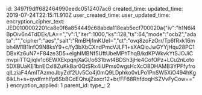 id: 3497f9dff682464990eedc0512407ac6
created_time: 
updated_time: 2019-07-24T22:15:11.910Z
user_created_time: 
user_updated_time: 
encryption_cipher_text: JED0100002201ca8e0f6a854449c68abda118eab5ecf700020a{"iv":"h1N6i4BpOiv6n4TdDEk/LA==","v":1,"iter":1000,"ks":128,"ts":64,"mode":"ocb2","adata":"","cipher":"aes","salt":"RmBHjfmKUeI=","ct":"ovq8zoFzOrr/Tp6fRxk16mbh4M1B1lnfO9N8ksY9+c/fy3bXbCXndPmcVJLF1+sXAQioJwGYYjHqu28PC1DBxKz6uN7+F84ze3D5+elghIMBNf5UftUbeMPhThqB/kdKPWkvkYtSJOJiCmvpiiTTQjiqIv1c6EWXEkpqnjXaGi/o631bwt4BDSh3jHe4CofOPz+LCu2nLoto5DXBUaKE1bnECxI8ZuKkBar0QtSRx4iUPms0wgsHcXcO8DHAMB3YPFfyfroqlLziaF4AmlTAzmoJbyZdf2Uv5Co4j0mQ9LDphko0vLPo1PnSW5XiO494hKg6ikLh+s+qvdfmhIfp6SbBCdEQhujZaxcr12+br/FF68RhfdoqHSZVvFyCow=="}
encryption_applied: 1
parent_id: 
type_: 2